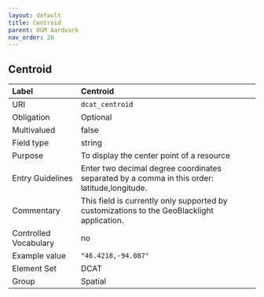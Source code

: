 ```yaml
---
layout: default
title: Centroid
parent: OGM Aardvark
nav_order: 20
---
```


## Centroid

| Label                 | Centroid |
|:----------------------|:---------|
| URI                   | `dcat_centroid` |
| Obligation            | Optional |
| Multivalued           | false |
| Field type            | string |
| Purpose               | To display the center point of a resource           |
| Entry Guidelines      | Enter two decimal degree coordinates separated by a comma in this order: latitude,longitude. |
| Commentary            | This field is currently only supported by customizations to the GeoBlacklight application.   |
| Controlled Vocabulary | no |
| Example value         | `"46.4218,-94.087"` |
| Element Set           | DCAT |
| Group                 | Spatial |
